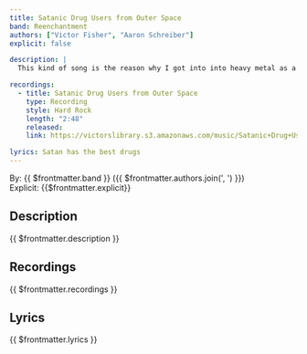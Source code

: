 ```yaml
---
title: Satanic Drug Users from Outer Space
band: Reenchantment
authors: ["Victor Fisher", "Aaron Schreiber"]
explicit: false

description: |
  This kind of song is the reason why I got into into heavy metal as a teenager.

recordings:
  - title: Satanic Drug Users from Outer Space
    type: Recording
    style: Hard Rock
    length: "2:48"
    released: 
    link: https://victorslibrary.s3.amazonaws.com/music/Satanic+Drug+Users+from+Outer+Space/Satanic+Drug+Users+from+Outer+Space.mp3

lyrics: Satan has the best drugs
---
```


By: {{ $frontmatter.band }} ({{ $frontmatter.authors.join(', ') }})  
Explicit: {{$frontmatter.explicit}}

## Description

<vue-markdown>{{ $frontmatter.description }}</vue-markdown>

## Recordings

{{ $frontmatter.recordings }}

## Lyrics

<vue-markdown>{{ $frontmatter.lyrics }}</vue-markdown>
